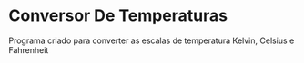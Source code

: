 # Conversor De Temperaturas
 Programa criado para converter as escalas de temperatura Kelvin, Celsius e Fahrenheit
